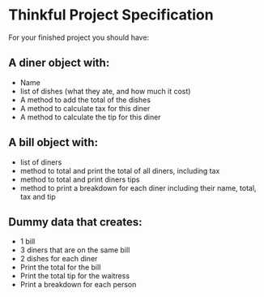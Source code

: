 # Thinkful Project Specification
For your finished project you should have:

## A diner object with:
- Name
- list of dishes (what they ate, and how much it cost)
- A method to add the total of the dishes
- A method to calculate tax for this diner
- A method to calculate the tip for this diner

## A bill object with:
- list of diners
- method to total and print the total of all diners, including tax
- method to total and print diners tips
- method to print a breakdown for each diner including their name, total, tax and tip

## Dummy data that creates:
- 1 bill
- 3 diners that are on the same bill
- 2 dishes for each diner
- Print the total for the bill
- Print the total tip for the waitress
- Print a breakdown for each person
